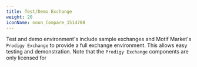 ```yaml
---
title: Test/Demo Exchange
weight: 20
iconName: noun_Compare_1514788
---
```


Test and demo environment's include sample exchanges and Motif Market's `Prodigy Exchange` to provide a full exchange environment. This allows easy testing and demonstration. Note that the `Prodigy Exchange` components are only licensed for
